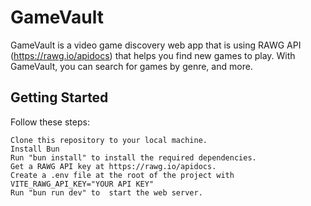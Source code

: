 # GameVault

GameVault is a video game discovery web app that is using RAWG API (https://rawg.io/apidocs) that helps you find new  games to play. With GameVault, you can search for games by genre, and more.

## Getting Started

Follow these steps:

    Clone this repository to your local machine.
    Install Bun
    Run "bun install" to install the required dependencies.
    Get a RAWG API key at https://rawg.io/apidocs.
    Create a .env file at the root of the project with VITE_RAWG_API_KEY="YOUR API KEY"
    Run "bun run dev" to  start the web server.
